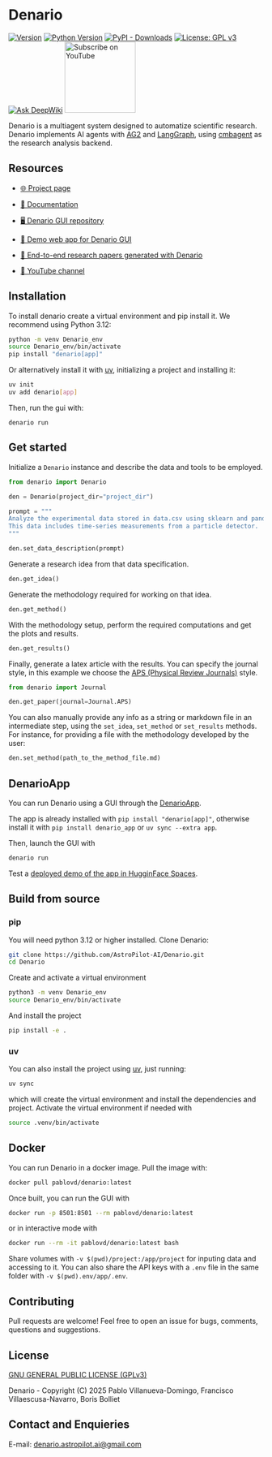 # Denario

[![Version](https://img.shields.io/pypi/v/denario.svg)](https://pypi.python.org/pypi/denario) [![Python Version](https://img.shields.io/badge/python-%3E%3D3.12-blue.svg)](https://www.python.org/downloads/) [![PyPI - Downloads](https://img.shields.io/pypi/dm/denario)](https://pypi.python.org/pypi/denario) [![License: GPL v3](https://img.shields.io/badge/License-GPLv3-blue.svg)](https://www.gnu.org/licenses/gpl-3.0) [![Ask DeepWiki](https://deepwiki.com/badge.svg)](https://deepwiki.com/AstroPilot-AI/Denario)
<a href="https://www.youtube.com/@denario-ai" target="_blank">
<img src="https://img.shields.io/badge/YouTube-Subscribe-red?style=flat-square&logo=youtube" alt="Subscribe on YouTube" width="140"/>
</a>

Denario is a multiagent system designed to automatize scientific research. Denario implements AI agents with [AG2](https://ag2.ai/) and [LangGraph](https://www.langchain.com/langgraph), using [cmbagent](https://github.com/CMBAgents/cmbagent) as the research analysis backend.

## Resources

- [🌐 Project page](https://astropilot-ai.github.io/DenarioPaperPage/)

<!-- - [📄 Paper](arxivblabla) -->

- [📖 Documentation](https://denario.readthedocs.io/en/latest/)

- [🖥️ Denario GUI repository](https://github.com/AstroPilot-AI/DenarioApp)

- [🤗 Demo web app for Denario GUI](https://huggingface.co/spaces/astropilot-ai/Denario)

- [📝 End-to-end research papers generated with Denario](https://github.com/AstroPilot-AI/DenarioExamplePapers)

- [🎥 YouTube channel](https://www.youtube.com/@denario-ai)

## Installation

To install denario create a virtual environment and pip install it. We recommend using Python 3.12:

```bash
python -m venv Denario_env
source Denario_env/bin/activate
pip install "denario[app]"
```

Or alternatively install it with [uv](https://docs.astral.sh/uv/), initializing a project and installing it:

```bash
uv init
uv add denario[app]
```

Then, run the gui with:

```
denario run
```

## Get started

Initialize a `Denario` instance and describe the data and tools to be employed.

```python
from denario import Denario

den = Denario(project_dir="project_dir")

prompt = """
Analyze the experimental data stored in data.csv using sklearn and pandas.
This data includes time-series measurements from a particle detector.
"""

den.set_data_description(prompt)
```

Generate a research idea from that data specification.

```python
den.get_idea()
```

Generate the methodology required for working on that idea.

```python
den.get_method()
```

With the methodology setup, perform the required computations and get the plots and results.

```python
den.get_results()
```

Finally, generate a latex article with the results. You can specify the journal style, in this example we choose the [APS (Physical Review Journals)](https://journals.aps.org/) style.

```python
from denario import Journal

den.get_paper(journal=Journal.APS)
```

You can also manually provide any info as a string or markdown file in an intermediate step, using the `set_idea`, `set_method` or `set_results` methods. For instance, for providing a file with the methodology developed by the user:

```python
den.set_method(path_to_the_method_file.md)
```

## DenarioApp

You can run Denario using a GUI through the [DenarioApp](https://github.com/AstroPilot-AI/DenarioApp).

The app is already installed with `pip install "denario[app]"`, otherwise install it with `pip install denario_app` or `uv sync --extra app`.

Then, launch the GUI with

```bash
denario run
```

Test a [deployed demo of the app in HugginFace Spaces](https://huggingface.co/spaces/astropilot-ai/Denario).

## Build from source

### pip

You will need python 3.12 or higher installed. Clone Denario:

```bash
git clone https://github.com/AstroPilot-AI/Denario.git
cd Denario
```

Create and activate a virtual environment

```bash
python3 -m venv Denario_env
source Denario_env/bin/activate
```

And install the project

```bash
pip install -e .
```

### uv

You can also install the project using [uv](https://docs.astral.sh/uv/), just running:

```bash
uv sync
```

which will create the virtual environment and install the dependencies and project. Activate the virtual environment if needed with

```bash
source .venv/bin/activate
```

## Docker

You can run Denario in a docker image. Pull the image with:

```bash
docker pull pablovd/denario:latest
```

Once built, you can run the GUI with

```bash
docker run -p 8501:8501 --rm pablovd/denario:latest
```

or in interactive mode with

```bash
docker run --rm -it pablovd/denario:latest bash
```

Share volumes with `-v $(pwd)/project:/app/project` for inputing data and accessing to it. You can also share the API keys with a `.env` file in the same folder with `-v $(pwd).env/app/.env`.

## Contributing

Pull requests are welcome! Feel free to open an issue for bugs, comments, questions and suggestions.

<!-- ## Citation

If you use this library please link this repository and cite [arXiv:2506.xxxxx](arXiv:x2506.xxxxx). -->

## License

[GNU GENERAL PUBLIC LICENSE (GPLv3)](https://www.gnu.org/licenses/gpl-3.0.html)

Denario - Copyright (C) 2025 Pablo Villanueva-Domingo, Francisco Villaescusa-Navarro, Boris Bolliet

## Contact and Enquieries

E-mail: [denario.astropilot.ai@gmail.com](mailto:denario.astropilot.ai@gmail.com)

